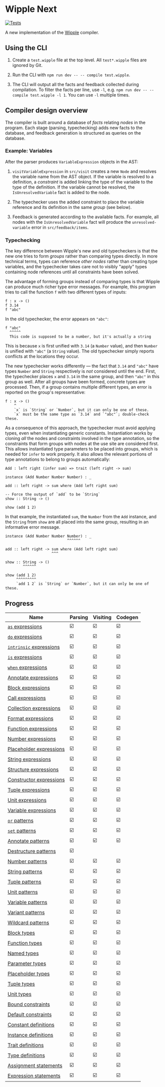 # Wipple Next

[![Tests](https://github.com/WilsonGramer/wipple-next/actions/workflows/test.yml/badge.svg)](https://github.com/WilsonGramer/wipple-next/actions/workflows/test.yml)

A new implementation of the [Wipple](https://github.com/wipplelang/wipple) compiler.

## Using the CLI

1.  Create a `test.wipple` file at the top level. All `test*.wipple` files are ignored by Git.

2.  Run the CLI with `npm run dev -- -- compile test.wipple`.

3.  The CLI will output all the facts and feedback collected during compilation. To filter the facts per line, use `-l`, e.g. `npm run dev -- -- compile test.wipple -l 1`. You can use `-l` multiple times.

## Compiler design overview

The compiler is built around a database of _facts_ relating _nodes_ in the program. Each stage (parsing, typechecking) adds new facts to the database, and feedback generation is structured as queries on the database.

### Example: Variables

After the parser produces `VariableExpression` objects in the AST:

1.  `visitVariableExpression` in `src/visit` creates a new `Node` and resolves the variable name from the AST object. If the variable is resolved to a definition, a _constraint_ is added linking the type of the variable to the type of the definition. If the variable cannot be resolved, the `IsUnresolvedVariable` fact is added to the node.

2.  The typechecker uses the added constraint to place the variable reference and its definition in the same _group_ (see below).

3.  Feedback is generated according to the available facts. For example, all nodes with the `IsUnresolvedVariable` fact will produce the `unresolved-variable` error in `src/feedback/items`.

### Typechecking

The key difference between Wipple's new and old typecheckers is that the new one tries to form _groups_ rather than comparing types directly. In more technical terms, types can reference _other nodes_ rather than creating type variables, and the typechecker takes care not to visibly "apply" types containing node references until all constraints have been solved.

The advantage of forming groups instead of comparing types is that Wipple can produce much richer type error messages. For example, this program tries to call the function `f` with two different types of inputs:

```wipple
f : x -> ()
f 3.14
f "abc"
```

In the old typechecker, the error appears on `"abc"`:

```
f "abc"
  ^^^^^
  This code is supposed to be a number, but it's actually a string
```

This is because `x` is first unified with `3.14` (a `Number` value), and then `Number` is unified with `"abc"` (a `String` value). The old typechecker simply reports conflicts at the locations they occur.

The new typechecker works differently — the fact that `3.14` and `"abc"` have types `Number` and `String` respectively is _not_ considered until the end. First, the typechecker places `x` and `3.14` in the same group, and then `"abc"` in this group as well. After all groups have been formed, concrete types are processed. Then, if a group contains multiple different types, an error is reported on the group's representative:

```
f : x -> ()
    ^
    `x` is `String` or `Number`, but it can only be one of these.
    `x` must be the same type as `3.14` and `"abc"`; double-check these.
```

As a consequence of this approach, the typechecker must avoid applying types, even when instantiating generic constants. Instantiation works by cloning _all_ the nodes and constraints involved in the type annotation, so the constraints that form groups with nodes at the use site are considered first. This allows instantiated type parameters to be placed into groups, which is needed for `infer` to work properly. It also allows the relevant portions of type annotations to belong to groups automatically:

```
Add : left right (infer sum) => trait (left right -> sum)

instance (Add Number Number Number) : _

add :: left right -> sum where (Add left right sum)

-- Force the output of `add` to be `String`
show :: String -> ()

show (add 1 2)
```

In that example, the instantiated `sum`, the `Number` from the `Add` instance, and the `String` from `show` are all placed into the same group, resulting in an informative error message.

```
instance (Add Number Number Number) : _
                            ^^^^^^

add :: left right -> sum where (Add left right sum)
                     ^^^

show :: String -> ()
        ^^^^^^

show (add 1 2)
     ^^^^^^^^^
     `add 1 2` is `String` or `Number`, but it can only be one of these.
```

## Progress

| Name                                                                | Parsing | Visiting | Codegen |
| ------------------------------------------------------------------- | ------- | -------- | ------- |
| [`as` expressions](docs/Language.md#as-expressions)                 | ☑️      | ☑️       | ☑️      |
| [`do` expressions](docs/Language.md#do-expressions)                 | ☑️      | ☑️       | ☑️      |
| [`intrinsic` expressions](docs/Language.md#intrinsic-expressions)   | ☑️      | ☑️       | ☑️      |
| [`is` expressions](docs/Language.md#is-expressions)                 | ☑️      | ☑️       | ☑️      |
| [`when` expressions](docs/Language.md#when-expressions)             | ☑️      | ☑️       | ☑️      |
| [Annotate expressions](docs/Language.md#annotate-expressions)       | ☑️      | ☑️       | ☑️      |
| [Block expressions](docs/Language.md#block-expressions)             | ☑️      | ☑️       | ☑️      |
| [Call expressions](docs/Language.md#call-expressions)               | ☑️      | ☑️       | ☑️      |
| [Collection expressions](docs/Language.md#collection-expressions)   | ☑️      | ☑️       | ☑️      |
| [Format expressions](docs/Language.md#format-expressions)           | ☑️      | ☑️       | ☑️      |
| [Function expressions](docs/Language.md#function-expressions)       | ☑️      | ☑️       | ☑️      |
| [Number expressions](docs/Language.md#number-expressions)           | ☑️      | ☑️       | ☑️      |
| [Placeholder expressions](docs/Language.md#placeholder-expressions) | ☑️      | ☑️       | ☑️      |
| [String expressions](docs/Language.md#string-expressions)           | ☑️      | ☑️       | ☑️      |
| [Structure expressions](docs/Language.md#structure-expressions)     | ☑️      | ☑️       | ☑️      |
| [Constructor expressions](docs/Language.md#constructor-expressions) | ☑️      | ☑️       | ☑️      |
| [Tuple expressions](docs/Language.md#tuple-expressions)             | ☑️      | ☑️       | ☑️      |
| [Unit expressions](docs/Language.md#unit-expressions)               | ☑️      | ☑️       | ☑️      |
| [Variable expressions](docs/Language.md#variable-expressions)       | ☑️      | ☑️       | ☑️      |
| [`or` patterns](docs/Language.md#or-patterns)                       | ☑️      | ☑️       | ☑️      |
| [`set` patterns](docs/Language.md#set-patterns)                     | ☑️      | ☑️       | ☑️      |
| [Annotate patterns](docs/Language.md#annotate-patterns)             | ☑️      | ☑️       | ☑️      |
| [Destructure patterns](docs/Language.md#destructure-patterns)       | ☑️      |          |         |
| [Number patterns](docs/Language.md#number-patterns)                 | ☑️      | ☑️       | ☑️      |
| [String patterns](docs/Language.md#string-patterns)                 | ☑️      | ☑️       | ☑️      |
| [Tuple patterns](docs/Language.md#tuple-patterns)                   | ☑️      | ☑️       | ☑️      |
| [Unit patterns](docs/Language.md#unit-patterns)                     | ☑️      | ☑️       | ☑️      |
| [Variable patterns](docs/Language.md#variable-patterns)             | ☑️      | ☑️       | ☑️      |
| [Variant patterns](docs/Language.md#variant-patterns)               | ☑️      | ☑️       | ☑️      |
| [Wildcard patterns](docs/Language.md#wildcard-patterns)             | ☑️      | ☑️       | ☑️      |
| [Block types](docs/Language.md#block-types)                         | ☑️      | ☑️       | ☑️      |
| [Function types](docs/Language.md#function-types)                   | ☑️      | ☑️       | ☑️      |
| [Named types](docs/Language.md#named-types)                         | ☑️      | ☑️       | ☑️      |
| [Parameter types](docs/Language.md#parameter-types)                 | ☑️      | ☑️       | ☑️      |
| [Placeholder types](docs/Language.md#placeholder-types)             | ☑️      | ☑️       | ☑️      |
| [Tuple types](docs/Language.md#tuple-types)                         | ☑️      | ☑️       | ☑️      |
| [Unit types](docs/Language.md#unit-types)                           | ☑️      | ☑️       | ☑️      |
| [Bound constraints](docs/Language.md#bound-constraints)             | ☑️      | ☑️       | ☑️      |
| [Default constraints](docs/Language.md#default-constraints)         | ☑️      | ☑️       | ☑️      |
| [Constant definitions](docs/Language.md#constant-definitions)       | ☑️      | ☑️       | ☑️      |
| [Instance definitions](docs/Language.md#instance-definitions)       | ☑️      | ☑️       | ☑️      |
| [Trait definitions](docs/Language.md#trait-definitions)             | ☑️      | ☑️       | ☑️      |
| [Type definitions](docs/Language.md#type-definitions)               | ☑️      | ☑️       | ☑️      |
| [Assignment statements](docs/Language.md#assignment-statements)     | ☑️      | ☑️       | ☑️      |
| [Expression statements](docs/Language.md#expression-statements)     | ☑️      | ☑️       | ☑️      |
